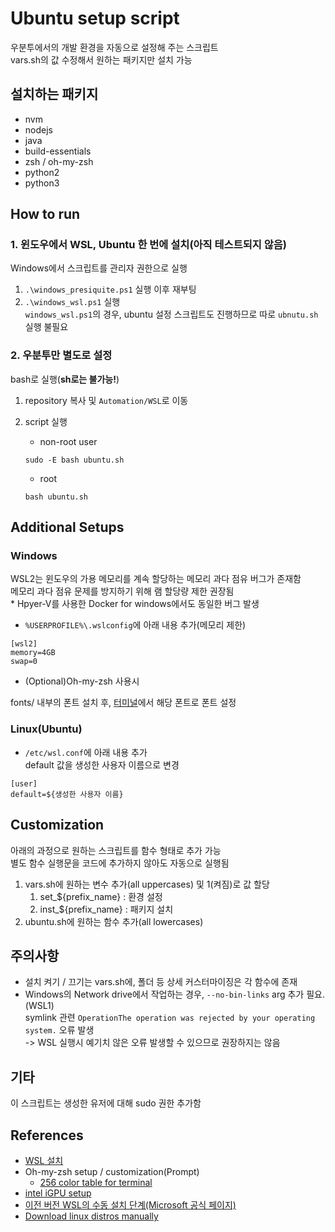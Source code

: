 # Ubuntu setup script

우분투에서의 개발 환경을 자동으로 설정해 주는 스크립트  
vars.sh의 값 수정해서 원하는 패키지만 설치 가능

## 설치하는 패키지

- nvm
- nodejs
- java
- build-essentials
- zsh / oh-my-zsh
- python2
- python3

## How to run

### 1. 윈도우에서 WSL, Ubuntu 한 번에 설치(아직 테스트되지 않음)

Windows에서 스크립트를 관리자 권한으로 실행

1. `.\windows_presiquite.ps1` 실행 이후 재부팅
1. `.\windows_wsl.ps1` 실행  
   `windows_wsl.ps1`의 경우, ubuntu 설정 스크립트도 진행하므로 따로 `ubnutu.sh` 실행 불필요

### 2. 우분투만 별도로 설정

bash로 실행(**sh로는 불가능!**)

1. repository 복사 및 `Automation/WSL`로 이동
1. script 실행

   - non-root user

   ```shell
   sudo -E bash ubuntu.sh
   ```

   - root

   ```shell
   bash ubuntu.sh
   ```

## Additional Setups

### Windows

WSL2는 윈도우의 가용 메모리를 계속 할당하는 메모리 과다 점유 버그가 존재함  
메모리 과다 점유 문제를 방지하기 위해 램 할당량 제한 권장됨  
\* Hpyer-V를 사용한 Docker for windows에서도 동일한 버그 발생

- `%USERPROFILE%\.wslconfig`에 아래 내용 추가(메모리 제한)

```shell
[wsl2]
memory=4GB
swap=0
```

- (Optional)Oh-my-zsh 사용시

fonts/ 내부의 폰트 설치 후, [터미널](https://github.com/microsoft/terminal)에서 해당 폰트로 폰트 설정

### Linux(Ubuntu)

- `/etc/wsl.conf`에 아래 내용 추가  
  default 값을 생성한 사용자 이름으로 변경

```shell
[user]
default=${생성한 사용자 이름}
```

## Customization

아래의 과정으로 원하는 스크립트를 함수 형태로 추가 가능  
별도 함수 실행문을 코드에 추가하지 않아도 자동으로 실행됨

1. vars.sh에 원하는 변수 추가(all uppercases) 및 1(켜짐)로 값 할당
   1. set\_${prefix_name} : 환경 설정
   2. inst\_${prefix_name} : 패키지 설치
2. ubuntu.sh에 원하는 함수 추가(all lowercases)

## 주의사항

- 설치 켜기 / 끄기는 vars.sh에, 폴더 등 상세 커스터마이징은 각 함수에 존재
- Windows의 Network drive에서 작업하는 경우, `--no-bin-links` arg 추가 필요.(WSL1)  
  symlink 관련 `OperationThe operation was rejected by your operating system.` 오류 발생  
  -> WSL 실행시 예기치 않은 오류 발생할 수 있으므로 권장하지는 않음

## 기타

이 스크립트는 생성한 유저에 대해 sudo 권한 추가함

## References

- [WSL 설치](https://learn.microsoft.com/ko-kr/windows/wsl/install)
- Oh-my-zsh setup / customization(Prompt)
  - [256 color table for terminal](https://en.wikipedia.org/wiki/File:Xterm_256color_chart.svg)
- [intel iGPU setup](https://www.intel.com/content/www/us/en/artificial-intelligence/harness-the-power-of-intel-igpu-on-your-machine.html)
- [이전 버전 WSL의 수동 설치 단계(Microsoft 공식 페이지)](https://learn.microsoft.com/ko-kr/windows/wsl/install-manual)
- [Download linux distros manually](https://learn.microsoft.com/ko-kr/windows/wsl/install-manual#downloading-distributions)
